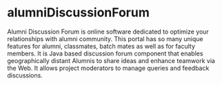 # alumniDiscussionForum
Alumni Discussion Forum is online software dedicated to optimize your relationships with alumni community. This portal has so many unique features for alumni, classmates, batch mates as well as for faculty members. It is Java based discussion forum component that enables geographically distant Alumnis to share ideas and enhance teamwork via the Web. It allows project moderators to manage queries and feedback discussions.

